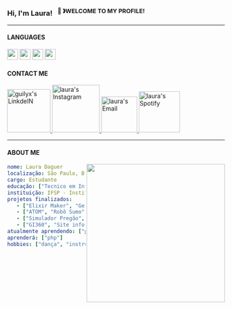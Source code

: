### Hi, I'm Laura! &nbsp;&nbsp;<sup>👾 &#12299;WELCOME TO MY PROFILE! </sup>
----

#### LANGUAGES 
<div>
<img height="25" src="https://img.shields.io/badge/-Python-000?&logo=Python">
<img height="25" src="https://img.shields.io/badge/-Java-000?&logo=Java&logoColor=007396">
<img height="25" src="https://img.shields.io/badge/-C-000?&logo=C">
<img height="25" src="https://img.shields.io/badge/-SQL-000?&logo=MySQL">
</div>

#### CONTACT ME
<a href="https://www.linkedin.com/in/laura-daguer-024730292/">
  <img alt="guilyx's LinkdeIN" width="100px" src="https://img.shields.io/badge/LinkedIn-0A66C2?logo=linkedin&logoColor=fff&style=for-the-badge" />
</a>
<a href="https://www.instagram.com/arudaguer/">
  <img alt="laura's Instagram" width="110px" src="https://img.shields.io/badge/Instagram-E4405F?logo=instagram&logoColor=fff&style=for-the-badge" />
</a>
<a href="mailto: laura.daguerds@gmail.com">
  <img alt="laura's Email" width="83px" src="https://img.shields.io/badge/-Gmail-%23333?style=for-the-badge&logo=gmail&logoColor=white" />
</a> 
<a href="https://open.spotify.com/user/11147618695?si=zZFn6uAGRLyoU02lsG50GA">
  <img alt="laura's Spotify" width="95px" src="https://img.shields.io/badge/Spotify-1ED760?&style=for-the-badge&logo=spotify&logoColor=white" />
</a>

<br>

----


#### ABOUT ME
<img align="right" width="320" src="https://spotify-recently-played-readme.vercel.app/api?user=q202k7a6mmn1003l7hpzxhpmb&count=5">

```yaml
nome: Laura Daguer
localização: São Paulo, Brasil
cargo: Estudante
educação: ["Tecnico em Informática"]
instituição: IFSP - Instituto Federal de São Paulo
projetos finalizados:
   - ["Elixir Maker", "Gerenciador de ficha de RPG", "2023"]
   - ["ATOM", "Robõ Sumo", "2023"]
   - ["Simulador Pregão", "Simulador do pregão na bolsa de valores", "2023"]
   - ["GI360", "Site informatívo sobre finanças", "2023"]
atualmente aprendendo: ["python", "html"]
aprenderá: ["php"]
hobbies: ["dança", "instrumentos musicais", "teatro", "leitura"]
```
</br>











